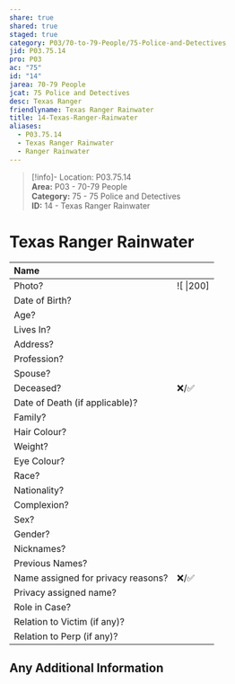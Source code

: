```yaml
---  
share: true  
shared: true  
staged: true  
category: P03/70-to-79-People/75-Police-and-Detectives  
jid: P03.75.14  
pro: P03  
ac: "75"  
id: "14"  
jarea: 70-79 People  
jcat: 75 Police and Detectives  
desc: Texas Ranger  
friendlyname: Texas Ranger Rainwater  
title: 14-Texas-Ranger-Rainwater  
aliases:  
  - P03.75.14  
  - Texas Ranger Rainwater  
  - Ranger Rainwater  
---  
```

>[!info]- Location: P03.75.14  
>**Area:** P03 - 70-79 People  
>**Category:** 75 - 75 Police and Detectives  
>**ID:** 14 - Texas Ranger Rainwater  
  
# Texas Ranger Rainwater  
  
  
| Name                               |            |  
|:---------------------------------- |:---------- |  
| Photo?                             | ![  \|200] |  
| Date of Birth?                     |            |  
| Age?                               |            |  
| Lives In?                          |            |  
| Address?                           |            |  
| Profession?                        |            |  
| Spouse?                            |            |  
| Deceased?                          | ❌/✅      |  
| Date of Death (if applicable)?     |            |  
| Family?                            |            |  
| Hair Colour?                       |            |  
| Weight?                            |            |  
| Eye Colour?                        |            |  
| Race?                              |            |  
| Nationality?                       |            |  
| Complexion?                        |            |  
| Sex?                               |            |  
| Gender?                                   |            |  
| Nicknames?                         |            |  
| Previous Names?                    |            |  
| Name assigned for privacy reasons? | ❌/✅      |  
| Privacy assigned name?             |            |  
| Role in Case?                      |            |  
| Relation to Victim (if any)?       |            |  
| Relation to Perp (if any)?         |            |  
  
## Any Additional Information